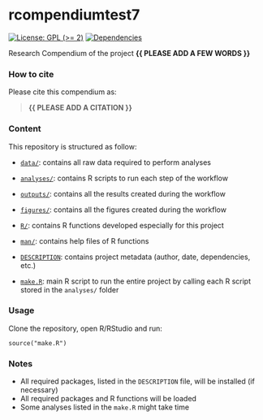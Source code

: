 <!-- README.md is generated from README.Rmd. Please edit that file -->

# rcompendiumtest7

<!-- badges: start -->

[![License: GPL (&gt;=
2)](https://img.shields.io/badge/License-GPL%20%28%3E%3D%202%29-blue.svg)](https://choosealicense.com/licenses/gpl-2.0/)
[![Dependencies](https://img.shields.io/badge/dependencies-2/95-green?style=flat)](#)
<!-- badges: end -->

Research Compendium of the project **{{ PLEASE ADD A FEW WORDS }}**

### How to cite

Please cite this compendium as:

> **{{ PLEASE ADD A CITATION }}**

### Content

This repository is structured as follow:

-   [`data/`](https://github.com/avallecam/rcompendiumtest7/tree/master/data):
    contains all raw data required to perform analyses

-   [`analyses/`](https://github.com/avallecam/rcompendiumtest7/tree/main/analyses/):
    contains R scripts to run each step of the workflow

-   [`outputs/`](https://github.com/avallecam/rcompendiumtest7/tree/main/outputs):
    contains all the results created during the workflow

-   [`figures/`](https://github.com/avallecam/rcompendiumtest7/tree/main/figures):
    contains all the figures created during the workflow

-   [`R/`](https://github.com/avallecam/rcompendiumtest7/tree/main/R):
    contains R functions developed especially for this project

-   [`man/`](https://github.com/avallecam/rcompendiumtest7/tree/main/man):
    contains help files of R functions

-   [`DESCRIPTION`](https://github.com/avallecam/rcompendiumtest7/tree/main/DESCRIPTION):
    contains project metadata (author, date, dependencies, etc.)

-   [`make.R`](https://github.com/avallecam/rcompendiumtest7/tree/main/make.R):
    main R script to run the entire project by calling each R script
    stored in the `analyses/` folder

### Usage

Clone the repository, open R/RStudio and run:

    source("make.R")

### Notes

-   All required packages, listed in the `DESCRIPTION` file, will be
    installed (if necessary)
-   All required packages and R functions will be loaded
-   Some analyses listed in the `make.R` might take time
